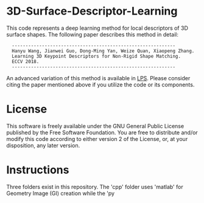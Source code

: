 # 3D-Surface-Descriptor-Learning

This code represents a deep learning method for local descriptors of 3D surface shapes. The following paper describes this method in detail:

      ------------------------------------------------------------
      Hanyu Wang, Jianwei Guo, Dong-Ming Yan, Weize Quan, Xiaopeng Zhang. 
      Learning 3D Keypoint Descriptors for Non-Rigid Shape Matching. 
      ECCV 2018.
      ------------------------------------------------------------

An advanced variation of this method is available in [LPS](https://github.com/yiqun-wang/LPS). Please consider citing the paper mentioned above if you utilize the code or its components.

# License

This software is freely available under the GNU General Public License published by the Free Software Foundation. You are free to distribute and/or modify this code according to either version 2 of the License, or, at your disposition, any later version.

# Instructions

Three folders exist in this repository. The 'cpp' folder uses 'matlab' for Geometry Image (GI) creation while the 'py